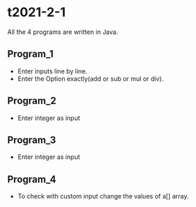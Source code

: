 # t2021-2-1
All the 4 programs are written in Java.
## Program_1
  * Enter inputs line by line.
  * Enter the Option exactly(add or sub or mul or div).
## Program_2
  * Enter integer as input
## Program_3
  * Enter integer as input
## Program_4
  * To check with custom input change the values of a[] array.
